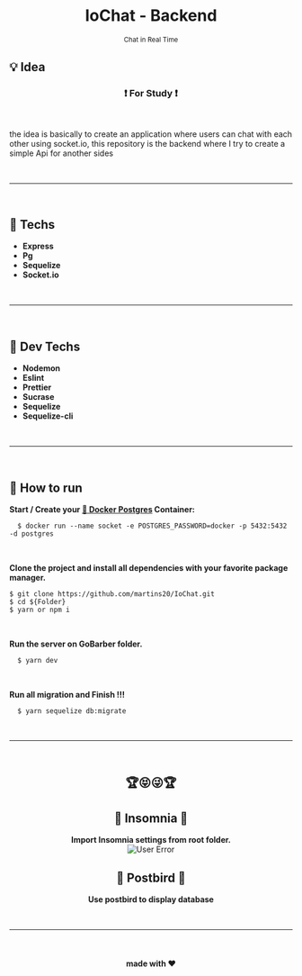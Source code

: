 <div align='center'>
  <h1 align="center">IoChat - Backend</h1>
  <small align="center">Chat in Real Time</small>
</div>

<h2>💡 Idea</h2>
<h3 align="center">❗ For Study ❗</h3>
<br>
<p>the idea is basically to create an application where users can chat with each other using socket.io, this repository is the backend where I try to create a simple Api for another sides</p>

<br>
<hr>
<br>

<h2>📱 Techs</h2>

-   <strong>Express</strong>
-   <strong>Pg</strong>
-   <strong>Sequelize</strong>
-   <strong>Socket.io</strong>

<br>
<hr>
<br>

<h2>👾 Dev Techs</h2>

-   <strong>Nodemon</strong>
-   <strong>Eslint</strong>
-   <strong>Prettier</strong>
-   <strong>Sucrase</strong>
-   <strong>Sequelize</strong>
-   <strong>Sequelize-cli</strong>

<br>
<hr>
<br>

<h2></h2>

<h2>📌 How to run</h2>

<strong>Start / Create your <a href="https://hub.docker.com/_/postgres"> 🐳 Docker Postgres</a> Container:</strong>

```
  $ docker run --name socket -e POSTGRES_PASSWORD=docker -p 5432:5432 -d postgres
```

<br>

<strong>Clone the project and install all dependencies with your favorite package manager.</strong>

```
$ git clone https://github.com/martins20/IoChat.git
$ cd ${Folder}
$ yarn or npm i
```

<br>

<strong>Run the server on GoBarber folder.</strong>

```
  $ yarn dev
```

<br>

<strong>Run all migration and Finish !!!</strong>

```
  $ yarn sequelize db:migrate
```

<br>
<hr>
<br>

<div align="center">

  <h2>🏆😝😜🏆</h2>

  <h2>📡 Insomnia 📡</h2>

<strong align="center">Import Insomnia settings from root folder.</strong>
<br>
<img href="./assets/UserError.json" alt="User Error"/>

  <h2>👀 Postbird 👀</h2>

<strong>Use postbird to display database</strong>

</div>

<br>
<hr>
<br>

<h4 align="center">made with ❤️</h4>
